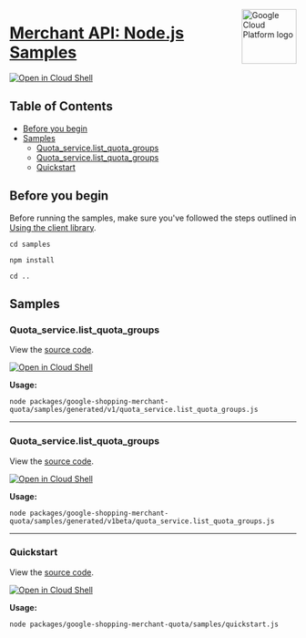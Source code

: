 [//]: # "This README.md file is auto-generated, all changes to this file will be lost."
[//]: # "To regenerate it, use `python -m synthtool`."
<img src="https://avatars2.githubusercontent.com/u/2810941?v=3&s=96" alt="Google Cloud Platform logo" title="Google Cloud Platform" align="right" height="96" width="96"/>

# [Merchant API: Node.js Samples](https://github.com/googleapis/google-cloud-node)

[![Open in Cloud Shell][shell_img]][shell_link]



## Table of Contents

* [Before you begin](#before-you-begin)
* [Samples](#samples)
  * [Quota_service.list_quota_groups](#quota_service.list_quota_groups)
  * [Quota_service.list_quota_groups](#quota_service.list_quota_groups)
  * [Quickstart](#quickstart)

## Before you begin

Before running the samples, make sure you've followed the steps outlined in
[Using the client library](https://github.com/googleapis/google-cloud-node#using-the-client-library).

`cd samples`

`npm install`

`cd ..`

## Samples



### Quota_service.list_quota_groups

View the [source code](https://github.com/googleapis/google-cloud-node/blob/main/packages/google-shopping-merchant-quota/samples/generated/v1/quota_service.list_quota_groups.js).

[![Open in Cloud Shell][shell_img]](https://console.cloud.google.com/cloudshell/open?git_repo=https://github.com/googleapis/google-cloud-node&page=editor&open_in_editor=packages/google-shopping-merchant-quota/samples/generated/v1/quota_service.list_quota_groups.js,samples/README.md)

__Usage:__


`node packages/google-shopping-merchant-quota/samples/generated/v1/quota_service.list_quota_groups.js`


-----




### Quota_service.list_quota_groups

View the [source code](https://github.com/googleapis/google-cloud-node/blob/main/packages/google-shopping-merchant-quota/samples/generated/v1beta/quota_service.list_quota_groups.js).

[![Open in Cloud Shell][shell_img]](https://console.cloud.google.com/cloudshell/open?git_repo=https://github.com/googleapis/google-cloud-node&page=editor&open_in_editor=packages/google-shopping-merchant-quota/samples/generated/v1beta/quota_service.list_quota_groups.js,samples/README.md)

__Usage:__


`node packages/google-shopping-merchant-quota/samples/generated/v1beta/quota_service.list_quota_groups.js`


-----




### Quickstart

View the [source code](https://github.com/googleapis/google-cloud-node/blob/main/packages/google-shopping-merchant-quota/samples/quickstart.js).

[![Open in Cloud Shell][shell_img]](https://console.cloud.google.com/cloudshell/open?git_repo=https://github.com/googleapis/google-cloud-node&page=editor&open_in_editor=packages/google-shopping-merchant-quota/samples/quickstart.js,samples/README.md)

__Usage:__


`node packages/google-shopping-merchant-quota/samples/quickstart.js`






[shell_img]: https://gstatic.com/cloudssh/images/open-btn.png
[shell_link]: https://console.cloud.google.com/cloudshell/open?git_repo=https://github.com/googleapis/google-cloud-node&page=editor&open_in_editor=samples/README.md
[product-docs]: https://developers.google.com/merchant/api
